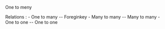 One to meny 


Relations :
    - One to many  -- Foreginkey
    - Many to many -- Many to many
    - One to one   -- One to one